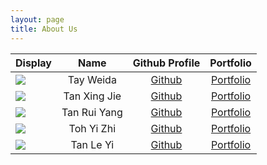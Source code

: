 ```yaml
---
layout: page
title: About Us
---
```


Display | Name | Github Profile | Portfolio 
--------|:----:|:--------------:|:---------:
![](https://via.placeholder.com/100.png?text=Photo) | Tay Weida | [Github](https://github.com/weidak) | [Portfolio](docs/team/tayweida.md)
![](https://via.placeholder.com/100.png?text=Photo) | Tan Xing Jie | [Github](https://github.com/xingjie99) | [Portfolio](docs/team/tanxingjie.md)
![](https://via.placeholder.com/100.png?text=Photo) | Tan Rui Yang | [Github](https://github.com/tryyang2001) | [Portfolio](docs/team/tanruiyang.md)
![](https://via.placeholder.com/100.png?text=Photo) | Toh Yi Zhi | [Github](https://github.com/tttyyzzz/tp) | [Portfolio](docs/team/noidea.md)
![](https://via.placeholder.com/100.png?text=Photo) | Tan Le Yi | [Github](https://github.com/tlyi) | [Portfolio](docs/team/johndoe.md)

